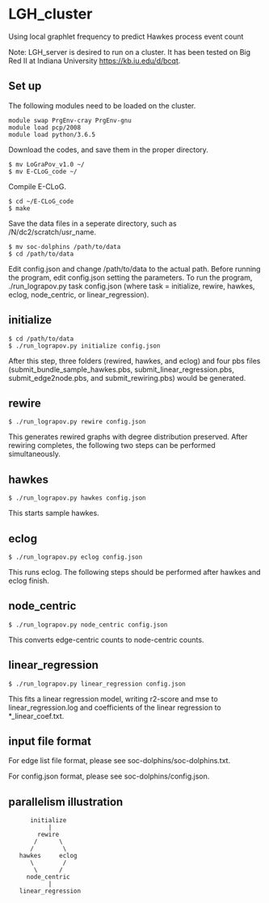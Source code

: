 # LGH_cluster
Using local graphlet frequency to predict Hawkes process event count

Note: LGH_server is desired to run on a cluster. It has been tested on Big Red II at Indiana University https://kb.iu.edu/d/bcqt. 

## Set up
The following modules need to be loaded on the cluster. 
```
module swap PrgEnv-cray PrgEnv-gnu
module load pcp/2008
module load python/3.6.5
```

Download the codes, and save them in the proper directory. 
```
$ mv LoGraPov_v1.0 ~/
$ mv E-CLoG_code ~/
```
Compile E-CLoG. 
```
$ cd ~/E-CLoG_code
$ make
```
Save the data files in a seperate directory, such as /N/dc2/scratch/usr_name.
```
$ mv soc-dolphins /path/to/data
$ cd /path/to/data
```
Edit config.json and change /path/to/data to the actual path. 
Before running the program, edit config.json setting the parameters. 
To run the program, ./run_lograpov.py task config.json (where task = initialize, rewire, hawkes, eclog, node_centric, or linear_regression).

## initialize
```
$ cd /path/to/data
$ ./run_lograpov.py initialize config.json
```
After this step, three folders (rewired, hawkes, and eclog) and four pbs files (submit_bundle_sample_hawkes.pbs, submit_linear_regression.pbs, submit_edge2node.pbs, and submit_rewiring.pbs) would be generated. 

## rewire
```
$ ./run_lograpov.py rewire config.json
```
This generates rewired graphs with degree distribution preserved. 
After rewiring completes, the following two steps can be performed simultaneously. 

## hawkes
```
$ ./run_lograpov.py hawkes config.json
```
This starts sample hawkes. 

## eclog
```
$ ./run_lograpov.py eclog config.json
```
This runs eclog. 
The following steps should be performed after hawkes and eclog finish. 

## node_centric
```
$ ./run_lograpov.py node_centric config.json
```
This converts edge-centric counts to node-centric counts. 

## linear_regression
```
$ ./run_lograpov.py linear_regression config.json
```
This fits a linear regression model, writing r2-score and mse to linear_regression.log and coefficients of the linear regression to *_linear_coef.txt.

## input file format
For edge list file format, please see soc-dolphins/soc-dolphins.txt. 

For config.json format, please see soc-dolphins/config.json.

## parallelism illustration
```
      initialize
           |
        rewire
       /      \
      /        \
   hawkes     eclog 
      \        /
       \      /
     node_centric
           |
   linear_regression
 ```
